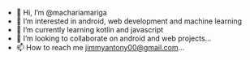 - 👋 Hi, I’m @machariamariga
- 👀 I’m interested in android, web development and machine learning
- 🌱 I’m currently learning kotlin and javascript
- 💞️ I’m looking to collaborate on android and web projects...
- 📫 How to reach me jimmyantony00@gmail.com...

<!---
machariamariga/machariamariga is a ✨ special ✨ repository because its `README.md` (this file) appears on your GitHub profile.
You can click the Preview link to take a look at your changes.
--->
